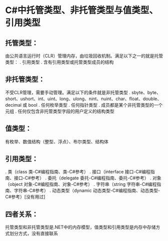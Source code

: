 # C#中托管类型、非托管类型与值类型、引用类型
## 托管类型：
由公共语言运行时（CLR）管理内存，由垃圾回收机制。满足以下之一的就是托管类型：
. 引用类型
. 含有引用类型或托管类型成员的结构
## 非托管类型：
不受CLR管理，需要手动管理。满足以下的条件就是非托管类型
. sbyte、byte、short、ushort、int、uint、long、ulong、nint、nuint、char、float、double、decimal 或 bool
. 任何枚举类型
. 任何指针类型
. 成员都是某个非托管类型的一个元组
. 任何仅包含非托管类型字段的用户定义的结构类型
## 值类型：
有枚举、数值结构（整型、浮点）、布尔类型、结构体
## 引用类型：
. 类（class 类-C#编程指南、类-C#参考）
. 接口（interface 接口-C#编程指南、接口-C#参考）
. 委托（delegate 委托-C#编程指南、委托-C#参考）
. 对象（object 对象-C#编程指南、对象-C#参考）
. 字符串（string 字符串-C#编程指南、字符串-C#参考）
. 动态类型（dynamic 动态类型-C#编程指南、动态类型-C#参考）[没有用过]
## 四者关系：
托管类型和非托管类型是.NET中的内存模型，值类型和引用类型是内存中存储方式划分方式，没有直接联系
